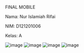 FINAL MOBILE

Nama: Nur Islamiah Rifai

NIM: D121201006

Kelas: A


![image](https://user-images.githubusercontent.com/102598498/207554167-38413b3b-11ba-4e31-9f87-1663f8d7b715.png)
![image](https://user-images.githubusercontent.com/102598498/207554219-f8815e9a-4d9d-4a57-8e51-177970d2c0b7.png)
![image](https://user-images.githubusercontent.com/102598498/207554273-88f8695e-3ecf-4f2b-aa63-6ef0091b7807.png)
![image](https://user-images.githubusercontent.com/102598498/207554331-7f624bcd-c33a-4d58-a9cb-c7bd93970582.png)
